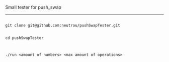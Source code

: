 Small tester for push_swap

<hr>
<code>
git clone git@github.com:neutrou/pushSwapTester.git

cd pushSwapTester

./run \<amount of numbers> \<max amount of operations>
</code>
